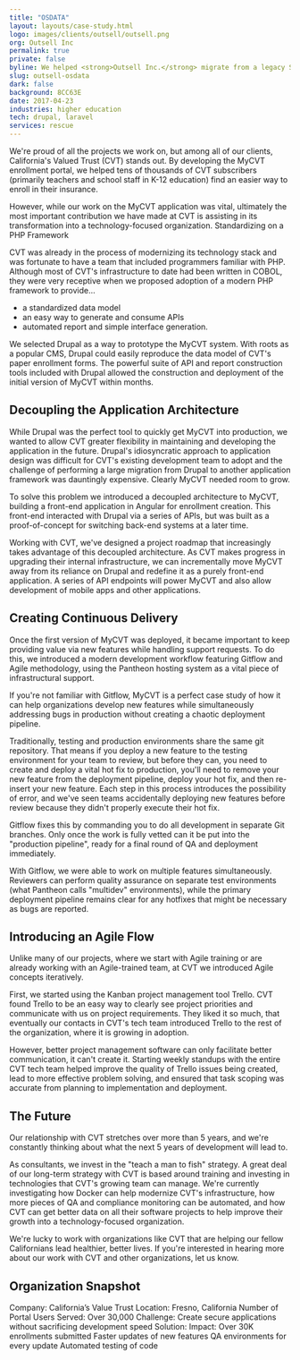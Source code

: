 ```yaml
---
title: "OSDATA"
layout: layouts/case-study.html
logo: images/clients/outsell/outsell.png
org: Outsell Inc
permalink: true
private: false
byline: We helped <strong>Outsell Inc.</strong> migrate from a legacy SSO provider to Auth0 while reducing the complexity of their authentication logic and providing tight <strong>(and well tested)</strong> Salesforce integration
slug: outsell-osdata
dark: false
background: 8CC63E
date: 2017-04-23
industries: higher education
tech: drupal, laravel
services: rescue
---
```


We're proud of all the projects we work on, but among all of our clients, California's Valued Trust (CVT) stands out. By developing the MyCVT enrollment portal, we helped tens of thousands of CVT subscribers (primarily teachers and school staff in K-12 education) find an easier way to enroll in their insurance.

However, while our work on the MyCVT application was vital, ultimately the most important contribution we have made at CVT is assisting in its transformation into a technology-focused organization.
Standardizing on a PHP Framework

CVT was already in the process of modernizing its technology stack and was fortunate to have a team that included programmers familiar with PHP. Although most of CVT's infrastructure to date had been written in COBOL, they were very receptive when we proposed adoption of a modern PHP framework to provide...

- a standardized data model
- an easy way to generate and consume APIs
- automated report and simple interface generation.

We selected Drupal as a way to prototype the MyCVT system. With roots as a popular CMS, Drupal could easily reproduce the data model of CVT's paper enrollment forms. The powerful suite of API and report construction tools included with Drupal allowed the construction and deployment of the initial version of MyCVT within months.

## Decoupling the Application Architecture

While Drupal was the perfect tool to quickly get MyCVT into production, we wanted to allow CVT greater flexibility in maintaining and developing the application in the future. Drupal's idiosyncratic approach to application design was difficult for CVT's existing development team to adopt and the challenge of performing a large migration from Drupal to another application framework was dauntingly expensive. Clearly MyCVT needed room to grow.

To solve this problem we introduced a decoupled architecture to MyCVT, building a front-end application in Angular for enrollment creation. This front-end interacted with Drupal via a series of APIs, but was built as a proof-of-concept for switching back-end systems at a later time.

Working with CVT, we've designed a project roadmap that increasingly takes advantage of this decoupled architecture. As CVT makes progress in upgrading their internal infrastructure, we can incrementally move MyCVT away from its reliance on Drupal and redefine it as a purely front-end application. A series of API endpoints will power MyCVT and also allow development of mobile apps and other applications.

## Creating Continuous Delivery

Once the first version of MyCVT was deployed, it became important to keep providing value via new features while handling support requests. To do this, we introduced a modern development workflow featuring Gitflow and Agile methodology, using the Pantheon hosting system as a vital piece of infrastructural support.

If you're not familiar with Gitflow, MyCVT is a perfect case study of how it can help organizations develop new features while simultaneously addressing bugs in production without creating a chaotic deployment pipeline.

Traditionally, testing and production environments share the same git repository. That means if you deploy a new feature to the testing environment for your team to review, but before they can, you need to create and deploy a vital hot fix to production, you'll need to remove your new feature from the deployment pipeline, deploy your hot fix, and then re-insert your new feature. Each step in this process introduces the possibility of error, and we've seen teams accidentally deploying new features before review because they didn't properly execute their hot fix.

Gitflow fixes this by commanding you to do all development in separate Git branches. Only once the work is fully vetted can it be put into the "production pipeline", ready for a final round of QA and deployment immediately.

With Gitflow, we were able to work on multiple features simultaneously. Reviewers can perform quality assurance on separate test environments (what Pantheon calls "multidev" environments), while the primary deployment pipeline remains clear for any hotfixes that might be necessary as bugs are reported.

## Introducing an Agile Flow

Unlike many of our projects, where we start with Agile training or are already working with an Agile-trained team, at CVT we introduced Agile concepts iteratively.

First, we started using the Kanban project management tool Trello. CVT found Trello to be an easy way to clearly see project priorities and communicate with us on project requirements. They liked it so much, that eventually our contacts in CVT's tech team introduced Trello to the rest of the organization, where it is growing in adoption.

However, better project management software can only facilitate better communication, it can't create it. Starting weekly standups with the entire CVT tech team helped improve the quality of Trello issues being created, lead to more effective problem solving, and ensured that task scoping was accurate from planning to implementation and deployment.

## The Future

Our relationship with CVT stretches over more than 5 years, and we're constantly thinking about what the next 5 years of development will lead to.

As consultants, we invest in the "teach a man to fish" strategy. A great deal of our long-term strategy with CVT is based around training and investing in technologies that CVT's growing team can manage. We're currently investigating how Docker can help modernize CVT's infrastructure, how more pieces of QA and compliance monitoring can be automated, and how CVT can get better data on all their software projects to help improve their growth into a technology-focused organization.

We're lucky to work with organizations like CVT that are helping our fellow Californians lead healthier, better lives. If you're interested in hearing more about our work with CVT and other organizations, let us know.


## Organization Snapshot

Company: California’s Value Trust
Location: Fresno, California
Number of Portal Users Served: Over 30,000
Challenge: Create secure applications without sacrificing development speed
Solution:
Impact:
Over 30K enrollments submitted
Faster updates of new features
QA environments for every update
Automated testing of code
